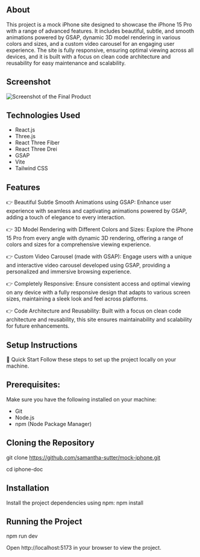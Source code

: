 ## About

This project is a mock iPhone site designed to showcase the iPhone 15 Pro with a range of advanced features. It includes beautiful, subtle, and smooth animations powered by GSAP, dynamic 3D model rendering in various colors and sizes, and a custom video carousel for an engaging user experience. The site is fully responsive, ensuring optimal viewing across all devices, and it is built with a focus on clean code architecture and reusability for easy maintenance and scalability.

## Screenshot

![Screenshot of the Final Product](images/screenshot.png)

## Technologies Used

- React.js
- Three.js
- React Three Fiber
- React Three Drei
- GSAP
- Vite
- Tailwind CSS

## Features

👉 Beautiful Subtle Smooth Animations using GSAP: Enhance user experience with seamless and captivating animations powered by GSAP, adding a touch of elegance to every interaction.

👉 3D Model Rendering with Different Colors and Sizes: Explore the iPhone 15 Pro from every angle with dynamic 3D rendering, offering a range of colors and sizes for a comprehensive viewing experience.

👉 Custom Video Carousel (made with GSAP): Engage users with a unique and interactive video carousel developed using GSAP, providing a personalized and immersive browsing experience.

👉 Completely Responsive: Ensure consistent access and optimal viewing on any device with a fully responsive design that adapts to various screen sizes, maintaining a sleek look and feel across platforms.

👉 Code Architecture and Reusability: Built with a focus on clean code architecture and reusability, this site ensures maintainability and scalability for future enhancements.

## Setup Instructions

🤸 Quick Start
Follow these steps to set up the project locally on your machine.

## Prerequisites:

Make sure you have the following installed on your machine:

- Git
- Node.js
- npm (Node Package Manager)

## Cloning the Repository

git clone https://github.com/samantha-sutter/mock-iphone.git

cd iphone-doc

## Installation

Install the project dependencies using npm:
npm install

## Running the Project

npm run dev

Open http://localhost:5173 in your browser to view the project.
